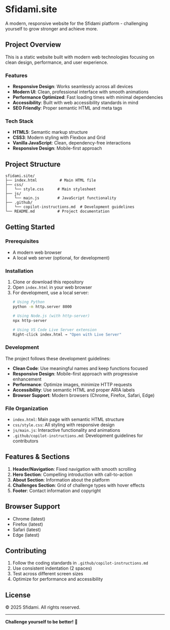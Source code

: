 # Sfidami.site

A modern, responsive website for the Sfidami platform - challenging yourself to grow stronger and achieve more.

## Project Overview

This is a static website built with modern web technologies focusing on clean design, performance, and user experience.

### Features

- **Responsive Design**: Works seamlessly across all devices
- **Modern UI**: Clean, professional interface with smooth animations
- **Performance Optimized**: Fast loading times with minimal dependencies
- **Accessibility**: Built with web accessibility standards in mind
- **SEO Friendly**: Proper semantic HTML and meta tags

### Tech Stack

- **HTML5**: Semantic markup structure
- **CSS3**: Modern styling with Flexbox and Grid
- **Vanilla JavaScript**: Clean, dependency-free interactions
- **Responsive Design**: Mobile-first approach

## Project Structure

```
sfidami.site/
├── index.html          # Main HTML file
├── css/
│   └── style.css      # Main stylesheet
├── js/
│   └── main.js        # JavaScript functionality
├── .github/
│   └── copilot-instructions.md  # Development guidelines
└── README.md          # Project documentation
```

## Getting Started

### Prerequisites

- A modern web browser
- A local web server (optional, for development)

### Installation

1. Clone or download this repository
2. Open `index.html` in your web browser
3. For development, use a local server:
   ```bash
   # Using Python
   python -m http.server 8000
   
   # Using Node.js (with http-server)
   npx http-server
   
   # Using VS Code Live Server extension
   Right-click index.html → "Open with Live Server"
   ```

### Development

The project follows these development guidelines:

- **Clean Code**: Use meaningful names and keep functions focused
- **Responsive Design**: Mobile-first approach with progressive enhancement  
- **Performance**: Optimize images, minimize HTTP requests
- **Accessibility**: Use semantic HTML and proper ARIA labels
- **Browser Support**: Modern browsers (Chrome, Firefox, Safari, Edge)

### File Organization

- `index.html`: Main page with semantic HTML structure
- `css/style.css`: All styling with responsive design
- `js/main.js`: Interactive functionality and animations
- `.github/copilot-instructions.md`: Development guidelines for contributors

## Features & Sections

1. **Header/Navigation**: Fixed navigation with smooth scrolling
2. **Hero Section**: Compelling introduction with call-to-action
3. **About Section**: Information about the platform
4. **Challenges Section**: Grid of challenge types with hover effects
5. **Footer**: Contact information and copyright

## Browser Support

- Chrome (latest)
- Firefox (latest)  
- Safari (latest)
- Edge (latest)

## Contributing

1. Follow the coding standards in `.github/copilot-instructions.md`
2. Use consistent indentation (2 spaces)
3. Test across different screen sizes
4. Optimize for performance and accessibility

## License

© 2025 Sfidami. All rights reserved.

---

**Challenge yourself to be better!** 🚀
